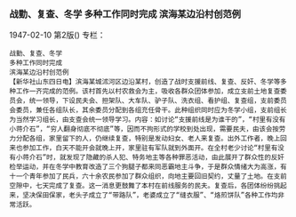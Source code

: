 ### 战勤、复查、冬学  多种工作同时完成  滨海某边沿村创范例

1947-02-10
第2版()
专栏：

    战勤、复查、冬学
    多种工作同时完成
    滨海某边沿村创范例
    【新华社山东四日电】滨海某城沭河区边沿某村，创造了战时支援前线、复查、反奸、冬学等多种工作一齐完成的范例。该村首先以村农救会为主，吸收各群众团体参加，成立支前土地复查委员会，统一领导，下设民夫会、担架队、大车队、驴子队、洗衣组、看护组、复查组，支前委员会委员，兼任各组队长，其余委员分配到各组充任骨干。此种组织同时应为冬学小组，支前组长为当然学习组长，由支查会统一领导学习。内容：如讨论“支援前线是为谁干的”，“村里有没有小蒋介石”，“穷人翻身彻底不彻底”等，因而不拘形式的学校到处出现，需要民夫，由该会按劳力分配各组，家里留下的人，仍继续复查，特别是发动妇女、老人来复查。出外工作者，晚上回来也参加工作，白天不能开会就晚上开，家里驻有军队就到外面开。在全村老少讨论“村里有没有小蒋介石”时，就发现了隐藏的杀人犯、特务地主等各种罪恶活动，由此展开了群众性的反奸检举运动，并在冬学中教育改造了三个狗腿子都来同恶霸地主斗争，于是群众情绪大为高涨，有十一个青年参加了民兵，六十余农民参加了群众组织，向地主要回旧契约，丈量了土地。在支前空隙中，七天完成了复查。这一消息更鼓舞了本村在前线服务的民夫。复查后，各团体纷纷挑起来，坚决保田保家，老头子成立了“带路队”，老婆成立了“缝衣服”、“烙煎饼队”各种工作均非常活跃。
